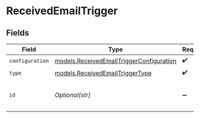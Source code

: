 # ReceivedEmailTrigger


## Fields

| Field                                                                                      | Type                                                                                       | Required                                                                                   | Description                                                                                | Example                                                                                    |
| ------------------------------------------------------------------------------------------ | ------------------------------------------------------------------------------------------ | ------------------------------------------------------------------------------------------ | ------------------------------------------------------------------------------------------ | ------------------------------------------------------------------------------------------ |
| `configuration`                                                                            | [models.ReceivedEmailTriggerConfiguration](../models/receivedemailtriggerconfiguration.md) | :heavy_check_mark:                                                                         | N/A                                                                                        |                                                                                            |
| `type`                                                                                     | [models.ReceivedEmailTriggerType](../models/receivedemailtriggertype.md)                   | :heavy_check_mark:                                                                         | N/A                                                                                        |                                                                                            |
| `id`                                                                                       | *Optional[str]*                                                                            | :heavy_minus_sign:                                                                         | N/A                                                                                        | 12d4f45a-1883-4841-a94c-5928cb338a94                                                       |